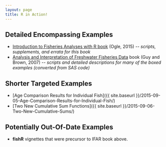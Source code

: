 ```yaml
---
layout: page
title: R in Action!
---
```


## Detailed Encompassing Examples
* [Introduction to Fisheries Analyses with R book]({{site.baseurl}}/IFAR/) (Ogle, 2015) -- *scripts, supplements, and errata for this book*
* [Analysis and Interpretation of Freshwater Fisheries Data]({{site.url}}/aiffd2007/) book (Guy and Brown, 2007) -- *scripts and detailed descriptions for many of the boxed examples (converted from SAS code)*

## Shorter Targeted Examples
* [Age Comparison Results for Individual Fish]({{ site.baseurl }}/2015-09-05-Age-Comparison-Results-for-Individual-Fish/)
* [Two New Cumulative Sum Functions]({{ site.baseurl }}/2015-09-06-Two-New-Cumulative-Sums/)

## Potentially Out-Of-Date Examples
* **fishR** vignettes that were precursor to IFAR book above.
